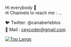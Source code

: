 Hi everybody 👋 <br>
✉ Channels to reach me : ...<br>

🐦 Twitter: @canaberleblos<br>
📨 Mail : ceycoder@gmail.com<br>

[![Top Langs](https://github-readme-stats.vercel.app/api/top-langs/?username=ycb&layout=compact&show_icons=true&theme=radical)](https://github.com/ycbenek/github-readme-stats)
